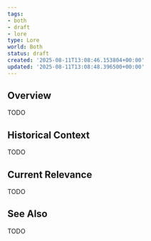 ```yaml
---
tags:
- both
- draft
- lore
type: Lore
world: Both
status: draft
created: '2025-08-11T13:08:46.153804+00:00'
updated: '2025-08-11T13:08:48.396500+00:00'
---
```



## Overview

TODO
## Historical Context

TODO
## Current Relevance

TODO
## See Also

TODO

